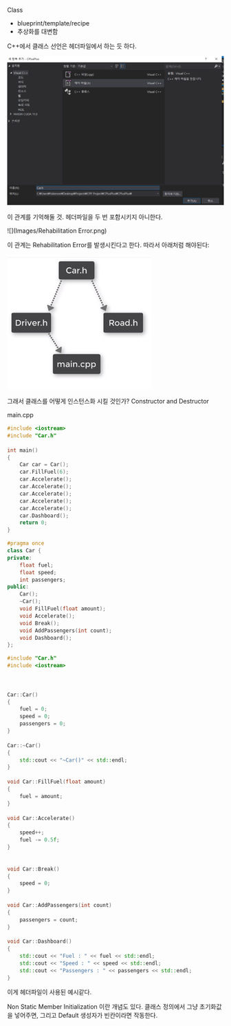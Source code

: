Class

- blueprint/template/recipe
- 추상화를 대변함

C++에서 클래스 선언은 헤더파일에서 하는 듯 하다.

![](Images/CarHeaderFile.png)

이 관계를 기억해둘 것.
헤더파일을 두 번 포함시키지 아니한다.

![](Images/Rehabilitation Error.png)

이 관계는 Rehabilitation Error를 발생시킨다고 한다. 따라서 아래처럼 해야된다:

![](Images/HeaderGuard.png)



그래서 클래스를 어떻게 인스턴스화 시킬 것인가?
Constructor and Destructor

main.cpp

```c++
#include <iostream>
#include "Car.h"

int main()
{
	Car car = Car();
	car.FillFuel(6);
	car.Accelerate();
	car.Accelerate();
	car.Accelerate();
	car.Accelerate();
	car.Accelerate();
	car.Dashboard();
	return 0;
}

```

```c++
#pragma once
class Car {
private:
	float fuel;
	float speed;
	int passengers;
public:
	Car();
	~Car();
	void FillFuel(float amount);
	void Accelerate();
	void Break();
	void AddPassengers(int count);
	void Dashboard();
};
```

```c++
#include "Car.h"
#include <iostream>



Car::Car()
{
	fuel = 0;
	speed = 0;
	passengers = 0;
}

Car::~Car()
{
	std::cout << "~Car()" << std::endl;
}

void Car::FillFuel(float amount)
{
	fuel = amount;
}

void Car::Accelerate()
{
	speed++;
	fuel -= 0.5f;
}


void Car::Break()
{
	speed = 0;
}

void Car::AddPassengers(int count)
{
	passengers = count;
}

void Car::Dashboard()
{
	std::cout << "Fuel : " << fuel << std::endl;
	std::cout << "Speed : " << speed << std::endl;
	std::cout << "Passengers : " << passengers << std::endl;
}
```

이게 헤더파일이 사용된 예시같다.

Non Static Member Initialization
이란 개념도 있다. 클래스 정의에서 그냥 초기화값을 넣어주면, 그리고 Default 생성자가 빈칸이라면 작동한다.
